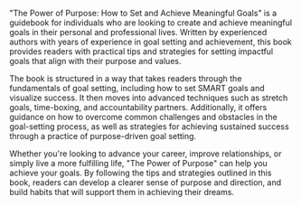 "The Power of Purpose: How to Set and Achieve Meaningful Goals" is a guidebook for individuals who are looking to create and achieve meaningful goals in their personal and professional lives. Written by experienced authors with years of experience in goal setting and achievement, this book provides readers with practical tips and strategies for setting impactful goals that align with their purpose and values.

The book is structured in a way that takes readers through the fundamentals of goal setting, including how to set SMART goals and visualize success. It then moves into advanced techniques such as stretch goals, time-boxing, and accountability partners. Additionally, it offers guidance on how to overcome common challenges and obstacles in the goal-setting process, as well as strategies for achieving sustained success through a practice of purpose-driven goal setting.

Whether you're looking to advance your career, improve relationships, or simply live a more fulfilling life, "The Power of Purpose" can help you achieve your goals. By following the tips and strategies outlined in this book, readers can develop a clearer sense of purpose and direction, and build habits that will support them in achieving their dreams.
